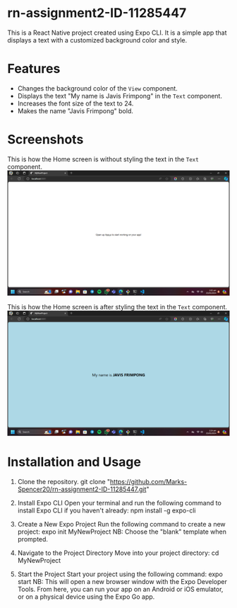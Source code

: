 # rn-assignment2-ID-11285447

This is a React Native project created using Expo CLI. It is a simple app that displays a text with a customized background color and style.


# Features
- Changes the background color of the `View` component.
- Displays the text "My name is Javis Frimpong" in the `Text` component.
- Increases the font size of the text to 24.
- Makes the name "Javis Frimpong" bold.


# Screenshots
This is how the Home screen is without styling the text in the `Text` component.
![The home screen before styling the text in the 'Text' component. ](screenshots/home_before.png)


This is how the Home screen is after styling the text in the `Text` component.
![The home screen after styling the text in the 'Text' component.t](screenshots/home_after.png)

# Installation and Usage
1. Clone the repository.
   git clone "https://github.com/Marks-Spencer20/rn-assignment2-ID-11285447.git"

2. Install Expo CLI 
Open your terminal and run the following command to install Expo CLI if you haven't already:
    npm install -g expo-cli

3. Create a New Expo Project
Run the following command to create a new project:
    expo init MyNewProject
NB: Choose the "blank" template when prompted.

4. Navigate to the Project Directory
Move into your project directory:
    cd MyNewProject

5. Start the Project
Start your project using the following command:
   expo start 
NB:  This will open a new browser window with the Expo Developer Tools. From here, you can run your app on an Android or iOS emulator, or on a physical device using the Expo Go app.
